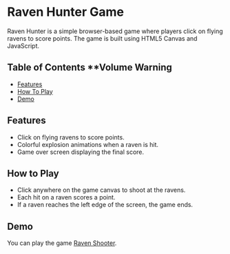 # Raven Hunter Game

Raven Hunter is a simple browser-based game where players click on flying ravens to score points. The game is built using HTML5 Canvas and JavaScript.

## Table of Contents \*\*Volume Warning

- [Features](#features)
- [How To Play](#how)
- [Demo](#demo)

## Features

- Click on flying ravens to score points.
- Colorful explosion animations when a raven is hit.
- Game over screen displaying the final score.

## How to Play

- Click anywhere on the game canvas to shoot at the ravens.
- Each hit on a raven scores a point.
- If a raven reaches the left edge of the screen, the game ends.

## Demo

You can play the game [Raven Shooter](https://brianchilds-22.github.io/ShooterGame/).
